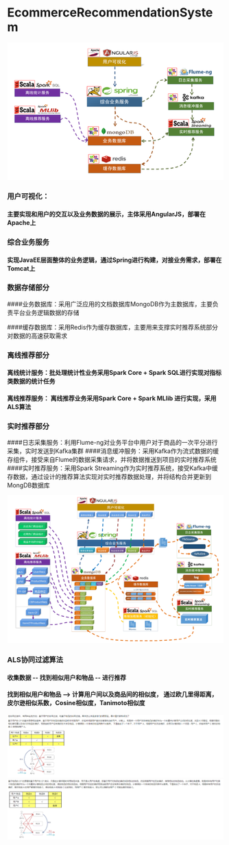 # EcommerceRecommendationSystem

![img.png](img.png)

### 用户可视化：
#### 主要实现和用户的交互以及业务数据的展示，主体采用AngularJS，部署在Apache上
### 综合业务服务
#### 实现JavaEE层面整体的业务逻辑，通过Spring进行构建，对接业务需求，部署在Tomcat上


### 数据存储部分
####业务数据库：采用广泛应用的文档数据库MongoDB作为主数据库，主要负责平台业务逻辑数据的存储

####缓存数据库：采用Redis作为缓存数据库，主要用来支撑实时推荐系统部分对数据的高速获取需求

### 离线推荐部分
#### 离线统计服务：批处理统计性业务采用Spark Core + Spark SQL进行实现对指标类数据的统计任务
#### 离线推荐服务： 离线推荐业务采用Spark Core + Spark MLlib 进行实现，采用ALS算法

### 实时推荐部分
####日志采集服务：利用Flume-ng对业务平台中用户对于商品的一次平分进行采集，实时发送到Kafka集群
####消息缓冲服务：采用Kafka作为流式数据的缓存组件，接受来自Flume的数据采集请求，并将数据推送到项目的实时推荐系统
####实时推荐服务：采用Spark Streaming作为实时推荐系统，接受Kafka中缓存数据，通过设计的推荐算法实现对实时推荐数据处理，并将结构合并更新到MongDB数据库

![img_2.png](img_2.png)

### ALS协同过滤算法
#### 收集数据 -- 找到相似用户和物品 -- 进行推荐
#### 找到相似用户和物品 --> 计算用户间以及商品间的相似度， 通过欧几里得距离，皮尔逊相似系数，Cosine相似度，Tanimoto相似度
![img_1.png](img_1.png)
![img_3.png](img_3.png)